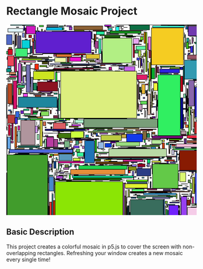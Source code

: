 # Rectangle Mosaic Project

![Mosaic Picture 1](/images/mosaic-sketch-small.png)

## Basic Description

This project creates a colorful mosaic in p5.js to cover the screen with non-overlapping rectangles. Refreshing your window creates a new mosaic every single time!
